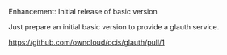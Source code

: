 Enhancement: Initial release of basic version

Just prepare an initial basic version to provide a glauth service.

<https://github.com/owncloud/ocis/glauth/pull/1>
